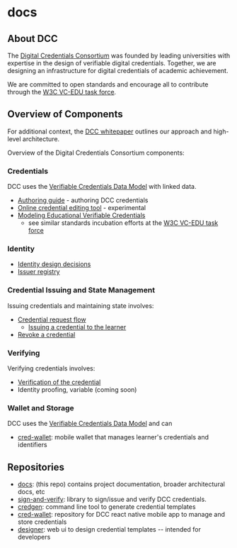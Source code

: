 # docs

## About DCC

The [Digital Credentials Consortium](https://digitalcredentials.mit.edu/) was founded by leading universities with expertise in the design of verifiable digital credentials. Together, we are designing an infrastructure for digital credentials of academic achievement.

We are committed to open standards and encourage all to contribute through the [W3C VC-EDU task force](https://w3c-ccg.github.io/vc-ed/).

## Overview of Components

For additional context, the [DCC whitepaper](https://digitalcredentials.mit.edu/wp-content/uploads/2020/02/white-paper-building-digital-credential-infrastructure-future.pdf) outlines our approach and high-level architecture. 

Overview of the Digital Credentials Consortium components:

### Credentials

DCC uses the [Verifiable Credentials Data Model](https://w3c.github.io/vc-data-model/) with linked data. 
- [Authoring guide](authoring/README.md) - authoring DCC credentials
- [Online credential editing tool](https://digitalcredentials.github.io/playground/) - experimental
- [Modeling Educational Verifiable Credentials](https://w3c-ccg.github.io/vc-ed-models/) 
  - see similar standards incubation efforts at the [W3C VC-EDU task force](https://w3c-ccg.github.io/vc-ed/)

### Identity

- [Identity design decisions](identity/design_decisions.md)
- [Issuer registry](identity/issuer_registry.md)

### Credential Issuing and State Management

Issuing credentials and maintaining state involves:

- [Credential request flow](request/credential_request.md)
  - [Issuing a credential to the learner](credential/issue_credential.md)
- [Revoke a credential](credential/revoke_credential.md)

### Verifying

Verifying credentials involves:
- [Verification of the credential](verification/verify_credential.md)
- Identity proofing, variable (coming soon)

### Wallet and Storage
DCC uses the [Verifiable Credentials Data Model](https://w3c.github.io/vc-data-model/) and can  

- [cred-wallet](https://github.com/digitalcredentials/cred-wallet): mobile wallet that manages learner's credentials and identifiers

## Repositories

- [docs](https://github.com/digitalcredentials/docs): (this repo) contains project documentation, broader architectural docs, etc
- [sign-and-verify](https://github.com/digitalcredentials/sign-and-verify): library to sign/issue and verify DCC credentials. 
- [credgen](https://github.com/digitalcredentials/credgen): command line tool to generate credential templates
- [cred-wallet](https://github.com/digitalcredentials/cred-wallet): repository for DCC react native mobile app to manage and store credentials 
- [designer](https://github.com/digitalcredentials/designer): web ui to design credential templates -- intended for developers

